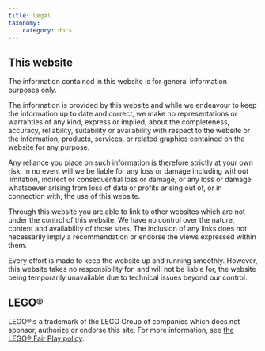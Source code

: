 ```yaml
---
title: Legal
taxonomy:
    category: docs
---
```

## This website
The information contained in this website is for general information purposes only.

The information is provided by this website and while we endeavour to keep the information up to date and correct, we make no representations or warranties of any kind, express or implied, about the completeness, accuracy, reliability, suitability or availability with respect to the website or the information, products, services, or related graphics contained on the website for any purpose.

Any reliance you place on such information is therefore strictly at your own risk.
In no event will we be liable for any loss or damage including without limitation, indirect or consequential loss or damage, or any loss or damage whatsoever arising from loss of data or profits arising out of, or in connection with, the use of this website.

Through this website you are able to link to other websites which are not under the control of this website. We have no control over the nature, content and availability of those sites. The inclusion of any links does not necessarily imply a recommendation or endorse the views expressed within them.

Every effort is made to keep the website up and running smoothly. However, this website takes no responsibility for, and will not be liable for, the website being temporarily unavailable due to technical issues beyond our control.

## LEGO®
LEGO®is a trademark of the LEGO Group of companies which does not sponsor, authorize or endorse this site. For more information, see [the LEGO® Fair Play policy](http://aboutus.lego.com/en-us/legal-notice/fair-play).